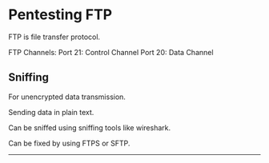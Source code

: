 # Pentesting FTP

FTP is file transfer protocol.

FTP Channels:
Port 21: Control Channel
Port 20: Data Channel


## Sniffing

For unencrypted data transmission.

Sending data in plain text.

Can be sniffed using sniffing tools like wireshark.

Can be fixed by using FTPS or SFTP.


---
